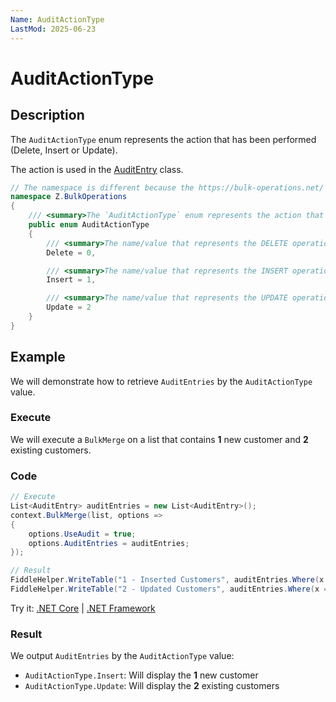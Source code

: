 ```yaml
---
Name: AuditActionType
LastMod: 2025-06-23
---
```


# AuditActionType

## Description

The `AuditActionType` enum represents the action that has been performed (Delete, Insert or Update).

The action is used in the [AuditEntry](audit-entry.md) class.

```csharp
// The namespace is different because the https://bulk-operations.net/ library is used under the hood.
namespace Z.BulkOperations
{
    /// <summary>The `AuditActionType` enum represents the action that has been performed (Delete, Insert or Update). The action is used in the [AuditEntry](audit-entry.md) class.</summary>
    public enum AuditActionType
    {
        /// <summary>The name/value that represents the DELETE operation.</summary>
        Delete = 0,

        /// <summary>The name/value that represents the INSERT operation.</summary>
        Insert = 1,

        /// <summary>The name/value that represents the UPDATE operation.</summary>
        Update = 2
    }
}
```

## Example

We will demonstrate how to retrieve `AuditEntries` by the `AuditActionType` value.

### Execute

We will execute a `BulkMerge` on a list that contains **1** new customer and **2** existing customers.

### Code

```csharp
// Execute
List<AuditEntry> auditEntries = new List<AuditEntry>();
context.BulkMerge(list, options =>
{
    options.UseAudit = true;
    options.AuditEntries = auditEntries;
});

// Result
FiddleHelper.WriteTable("1 - Inserted Customers", auditEntries.Where(x => x.Action == AuditActionType.Insert));
FiddleHelper.WriteTable("2 - Updated Customers", auditEntries.Where(x => x.Action == AuditActionType.Update));
```

Try it: [.NET Core](https://dotnetfiddle.net/) | [.NET Framework](https://dotnetfiddle.net/)

### Result

We output `AuditEntries` by the `AuditActionType` value:

- `AuditActionType.Insert`: Will display the **1** new customer
- `AuditActionType.Update`: Will display the **2** existing customers
